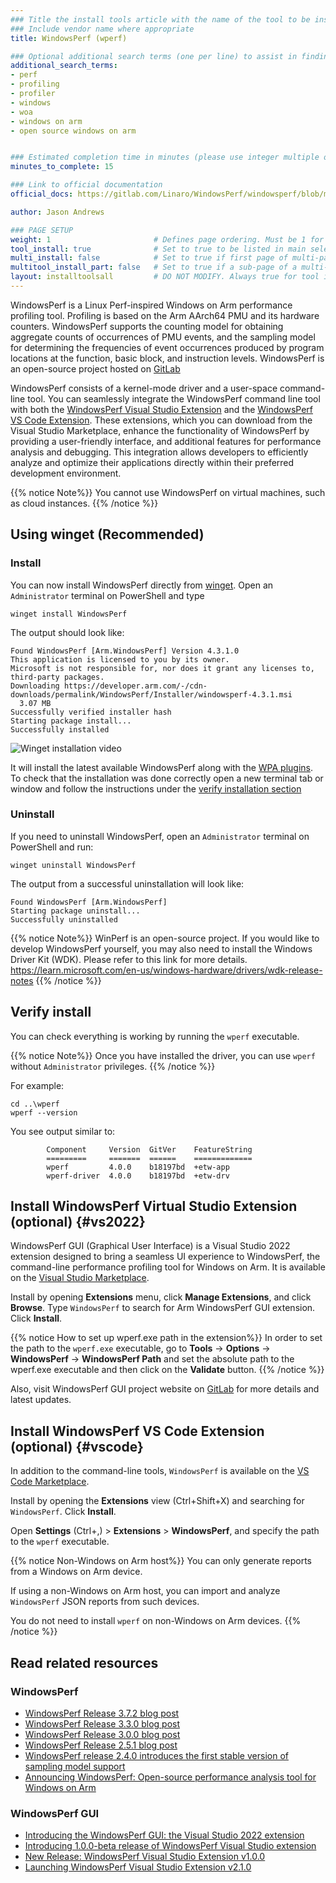 ```yaml
---
### Title the install tools article with the name of the tool to be installed
### Include vendor name where appropriate
title: WindowsPerf (wperf)

### Optional additional search terms (one per line) to assist in finding the article
additional_search_terms:
- perf
- profiling
- profiler
- windows
- woa
- windows on arm
- open source windows on arm


### Estimated completion time in minutes (please use integer multiple of 5)
minutes_to_complete: 15

### Link to official documentation
official_docs: https://gitlab.com/Linaro/WindowsPerf/windowsperf/blob/main/INSTALL.md

author: Jason Andrews

### PAGE SETUP
weight: 1                       # Defines page ordering. Must be 1 for first (or only) page.
tool_install: true              # Set to true to be listed in main selection page, else false
multi_install: false            # Set to true if first page of multi-page article, else false
multitool_install_part: false   # Set to true if a sub-page of a multi-page article, else false
layout: installtoolsall         # DO NOT MODIFY. Always true for tool install articles
---
```


WindowsPerf is a Linux Perf-inspired Windows on Arm performance profiling tool. Profiling is based on the Arm AArch64 PMU and its hardware counters. WindowsPerf supports the counting model for obtaining aggregate counts of occurrences of PMU events, and the sampling model for determining the frequencies of event occurrences produced by program locations at the function, basic block, and instruction levels.  WindowsPerf is an open-source project hosted on [GitLab](https://gitlab.com/Linaro/WindowsPerf/windowsperf/)

WindowsPerf consists of a kernel-mode driver and a user-space command-line tool. You can seamlessly integrate the WindowsPerf command line tool with both the [WindowsPerf Visual Studio Extension](#vs2022) and the [WindowsPerf VS Code Extension](#vscode). These extensions, which you can download from the Visual Studio Marketplace, enhance the functionality of WindowsPerf by providing a user-friendly interface, and additional features for performance analysis and debugging. This integration allows developers to efficiently analyze and optimize their applications directly within their preferred development environment.


{{% notice  Note%}}
You cannot use WindowsPerf on virtual machines, such as cloud instances.
{{% /notice %}}

## Using winget (Recommended)

### Install

You can now install WindowsPerf directly from [winget](https://learn.microsoft.com/en-us/windows/package-manager/). Open an `Administrator` terminal on PowerShell and type

```console
winget install WindowsPerf
```

The output should look like:

```output
Found WindowsPerf [Arm.WindowsPerf] Version 4.3.1.0
This application is licensed to you by its owner.
Microsoft is not responsible for, nor does it grant any licenses to, third-party packages.
Downloading https://developer.arm.com/-/cdn-downloads/permalink/WindowsPerf/Installer/windowsperf-4.3.1.msi
  3.07 MB
Successfully verified installer hash
Starting package install...
Successfully installed
```

![Winget installation video](/install-guides/_images/wperf-winget-installation.gif)

It will install the latest available WindowsPerf along with the [WPA plugins](/learning-paths/laptops-and-desktops/windowsperf_wpa_plugin/). To check that the installation was done correctly open a new terminal tab or window and follow the instructions under the [verify installation section](/install-guides/wperf/#verify-install)

### Uninstall 
If you need to uninstall WindowsPerf, open an `Administrator` terminal on PowerShell and run:
```console
winget uninstall WindowsPerf
```

The output from a successful uninstallation will look like:
```output
Found WindowsPerf [Arm.WindowsPerf]
Starting package uninstall...
Successfully uninstalled
```

{{% notice  Note%}}
WinPerf is an open-source project. If you would like to develop WindowsPerf yourself, you may also need to install the Windows Driver Kit (WDK). Please refer to this link for more details.
https://learn.microsoft.com/en-us/windows-hardware/drivers/wdk-release-notes
{{% /notice %}}

## Verify install 

You can check everything is working by running the `wperf` executable.

{{% notice  Note%}}
Once you have installed the driver, you can use `wperf` without `Administrator` privileges.
{{% /notice %}}

For example:

```command
cd ..\wperf
wperf --version
```

You see output similar to:

```output
        Component     Version  GitVer    FeatureString
        =========     =======  ======    =============
        wperf         4.0.0    b18197bd  +etw-app
        wperf-driver  4.0.0    b18197bd  +etw-drv

```


## Install WindowsPerf Virtual Studio Extension (optional) {#vs2022}

WindowsPerf GUI (Graphical User Interface) is a Visual Studio 2022 extension designed to bring a seamless UI experience to WindowsPerf, the command-line performance profiling tool for Windows on Arm. It is available on the [Visual Studio Marketplace](https://marketplace.visualstudio.com/items?itemName=Arm.WindowsPerfGUI).

Install by opening **Extensions** menu, click **Manage Extensions**, and click **Browse**. Type `WindowsPerf` to search for Arm WindowsPerf GUI extension. Click **Install**.

{{% notice How to set up wperf.exe path in the extension%}}
In order to set the path to the `wperf.exe` executable, go to **Tools** -> **Options** -> **WindowsPerf** -> **WindowsPerf Path** and set the absolute path to the wperf.exe executable and then click on the **Validate** button.
{{% /notice %}}

Also, visit WindowsPerf GUI project website on [GitLab](https://gitlab.com/Linaro/WindowsPerf/vs-extension) for more details and latest updates.

## Install WindowsPerf VS Code Extension (optional) {#vscode}

In addition to the command-line tools, `WindowsPerf` is available on the [VS Code Marketplace](https://marketplace.visualstudio.com/items?itemName=Arm.windowsperf).

Install by opening the **Extensions** view (Ctrl+Shift+X) and searching for `WindowsPerf`. Click **Install**.

Open **Settings** (Ctrl+,) > **Extensions** > **WindowsPerf**, and specify the path to the `wperf` executable.

{{% notice Non-Windows on Arm host%}}
You can only generate reports from a Windows on Arm device.

If using a non-Windows on Arm host, you can import and analyze `WindowsPerf` JSON reports from such devices.

You do not need to install `wperf` on non-Windows on Arm devices.
{{% /notice %}}

## Read related resources

### WindowsPerf

- [WindowsPerf Release 3.7.2 blog post](https://www.linaro.org/blog/expanding-profiling-capabilities-with-windowsperf-372-release)
- [WindowsPerf Release 3.3.0 blog post](https://www.linaro.org/blog/windowsperf-release-3-3-0/)
- [WindowsPerf Release 3.0.0 blog post](https://www.linaro.org/blog/windowsperf-release-3-0-0/)
- [WindowsPerf Release 2.5.1 blog post](https://www.linaro.org/blog/windowsperf-release-2-5-1/)
- [WindowsPerf release 2.4.0 introduces the first stable version of sampling model support](https://www.linaro.org/blog/windowsperf-release-2-4-0-introduces-the-first-stable-version-of-sampling-model-support/)
- [Announcing WindowsPerf: Open-source performance analysis tool for Windows on Arm](https://community.arm.com/arm-community-blogs/b/infrastructure-solutions-blog/posts/announcing-windowsperf)

### WindowsPerf GUI

- [Introducing the WindowsPerf GUI: the Visual Studio 2022 extension](https://www.linaro.org/blog/introducing-the-windowsperf-gui-the-visual-studio-2022-extension/)
- [Introducing 1.0.0-beta release of WindowsPerf Visual Studio extension](https://www.linaro.org/blog/introducing-1-0-0-beta-release-of-windowsperf-visual-studio-extension/)
- [New Release: WindowsPerf Visual Studio Extension v1.0.0](https://www.linaro.org/blog/new-release-windowsperf-visual-studio-extension-v1000/)
- [Launching WindowsPerf Visual Studio Extension v2.1.0](https://www.linaro.org/blog/launching--windowsperf-visual-studio-extension-v210/)
